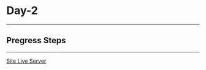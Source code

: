 # Day-2
---
## Pregress Steps
---
[Site Live Server](https://krantos-dev.github.io/Day-2---Progress-Steps/)

